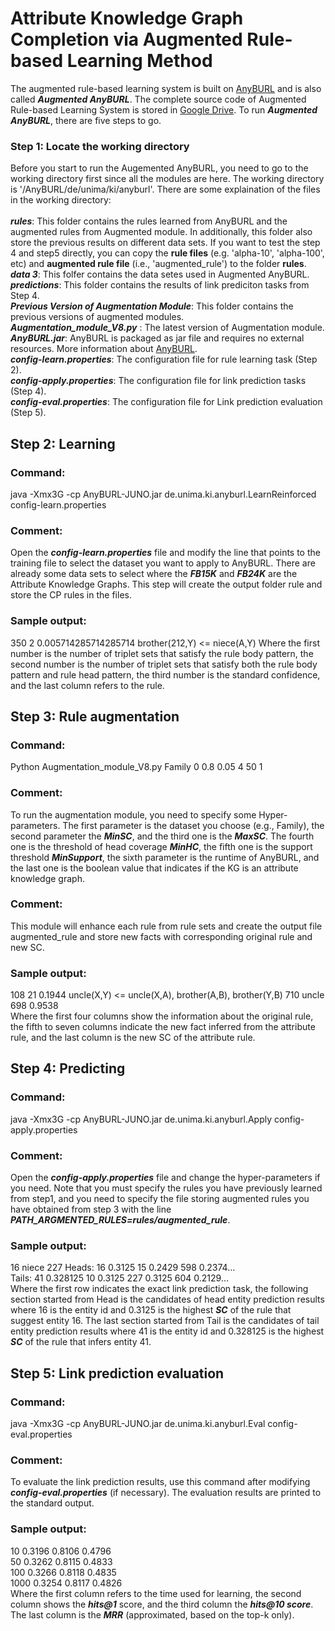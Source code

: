 # Attribute Knowledge Graph Completion via Augmented Rule-based Learning Method
The augmented rule-based learning system is built on [AnyBURL](https://web.informatik.uni-mannheim.de/AnyBURL/) and is also called ***Augmented AnyBURL***. The complete source code of Augmented Rule-based Learning System is stored in [Google Drive](https://drive.google.com/drive/folders/1Dypoy9xSNmGs7LjEm0sT1JPZ_9KGXTZo?usp=sharing). To run ***Augmented AnyBURL***, there are five steps to go.
### Step 1: Locate the working directory
Before you start to run the Augemented AnyBURL, you need to go to the working directory first since all the modules are here. The working directory is '/AnyBURL/de/unima/ki/anyburl'. There are some explaination of the files in the working directory:\
\
***rules***: This folder contains the rules learned from AnyBURL and the augmented rules from Augmented module. In additionally, this folder also store the previous results on different data sets. If you want to test the step 4 and step5 directly, you can copy the **rule files** (e.g. 'alpha-10', 'alpha-100', etc) and **augmented rule file** (i.e., 'augmented_rule') to the folder **rules**.\
***data 3***: This folfer contains the data setes used in Augmented AnyBURL.\
***predictions***: This folder contains the results of link prediciton tasks from Step 4.\
***Previous Version of Augmentation Module***: This folder contains the previous versions of augmented modules.\
***Augmentation_module_V8.py*** : The latest version of Augmentation module.\
***AnyBURL.jar***: AnyBURL is packaged as jar file and requires no external resources. More information about [AnyBURL](https://web.informatik.uni-mannheim.de/AnyBURL/).\
***config-learn.properties***: The configuration file for rule learning task (Step 2).\
***config-apply.properties***: The configuration file for link prediction tasks (Step 4).\
***config-eval.properties***: The configuration file for Link prediction evaluation (Step 5).
## Step 2: Learning
### Command:
java -Xmx3G -cp AnyBURL-JUNO.jar de.unima.ki.anyburl.LearnReinforced config-learn.properties
### Comment:
Open the ***config-learn.properties*** file and modify the line that points to the training file to select the dataset you want to apply to AnyBURL. There are already some data sets to select where the ***FB15K*** and ***FB24K*** are the Attribute Knowledge Graphs. This step will create the output folder rule and store the CP rules in the files.
### Sample output:
350	2	0.005714285714285714	brother(212,Y) <= niece(A,Y)
Where the first number is the number of triplet sets that satisfy the rule body pattern, the second number is the number of triplet sets that satisfy both the rule body pattern and rule head pattern, the third number is the standard confidence, and the last column refers to the rule. 
## Step 3: Rule augmentation
### Command: 
Python Augmentation_module_V8.py Family 0 0.8 0.05 4 50 1
### Comment: 
To run the augmentation module, you need to specify some Hyper-parameters. The first parameter is the dataset you choose (e.g., Family), the second parameter the ***MinSC***, and the third one is the ***MaxSC***. The fourth one is the threshold of head coverage ***MinHC***, the fifth one is the support threshold ***MinSupport***, the sixth parameter is the runtime of AnyBURL, and the last one is the boolean value that indicates if the KG is an attribute knowledge graph.
### Comment: 
This module will enhance each rule from rule sets and create the output file augmented_rule and store new facts with corresponding original rule and new SC.
### Sample output:
108	21	0.1944	uncle(X,Y) <= uncle(X,A), brother(A,B), brother(Y,B)	710	uncle	698	0.9538\
Where the first four columns show the information about the original rule, the fifth to seven columns indicate the new fact inferred from the attribute rule, and the last column is the new SC of the attribute rule.
## Step 4: Predicting
### Command:
java -Xmx3G -cp AnyBURL-JUNO.jar de.unima.ki.anyburl.Apply config-apply.properties
### Comment:
Open the ***config-apply.properties*** file and change the hyper-parameters if you need. Note that you must specify the rules you have previously learned from step1, and you need to specify the file storing augmented rules you have obtained from step 3 with the line ***PATH_ARGMENTED_RULES=rules/augmented_rule***.
### Sample output:
16 niece 227
Heads: 16	0.3125	15	0.2429	598	0.2374…\
Tails: 41	0.328125	10	0.3125	227	0.3125	604	0.2129…\
Where the first row indicates the exact link prediction task, the following section started from Head is the candidates of head entity prediction results where 16 is the entity id and 0.3125 is the highest ***SC*** of the rule that suggest entity 16. The last section started from Tail is the candidates of tail entity prediction results where 41 is the entity id and 0.328125 is the highest ***SC*** of the rule that infers entity 41.
## Step 5: Link prediction evaluation
### Command:
java -Xmx3G -cp AnyBURL-JUNO.jar de.unima.ki.anyburl.Eval config-eval.properties  
### Comment:
To evaluate the link prediction results, use this command after modifying ***config-eval.properties*** (if necessary). The evaluation results are printed to the standard output.
### Sample output:
10   0.3196   0.8106   0.4796\
50   0.3262   0.8115   0.4833\
100   0.3266   0.8118   0.4835\
1000   0.3254   0.8117   0.4826\
Where the first column refers to the time used for learning, the second column shows the ***hits@1*** score, and the third column the ***hits@10 score***. The last column is the ***MRR*** (approximated, based on the top-k only).
